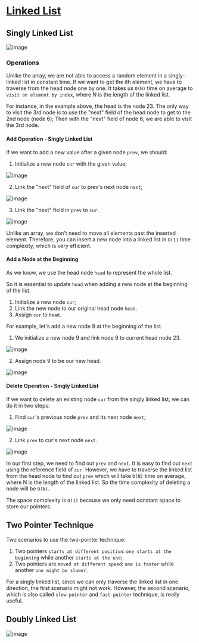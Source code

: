 # [Linked List](https://leetcode.com/explore/learn/card/linked-list/)

## Singly Linked List

![image](https://s3-lc-upload.s3.amazonaws.com/uploads/2018/04/12/screen-shot-2018-04-12-at-152754.png)

### Operations

Unlike the array, we are not able to access a random element in a singly-linked list in constant time. If we want to get the ith element, we have to traverse from the head node one by one. It takes us ```O(N)``` time on average to ```visit an element by index```, where N is the length of the linked list.

For instance, in the example above, the head is the node 23. The only way to visit the 3rd node is to use the "next" field of the head node to get to the 2nd node (node 6); Then with the "next" field of node 6, we are able to visit the 3rd node.

#### Add Operation - Singly Linked List

If we want to add a new value after a given node ```prev```, we should: 

1. Initialize a new node ```cur``` with the given value;

![image](https://s3-lc-upload.s3.amazonaws.com/uploads/2018/04/26/screen-shot-2018-04-25-at-163224.png)

2. Link the "next" field of ```cur``` to prev's next node ```next```;

![image](https://s3-lc-upload.s3.amazonaws.com/uploads/2018/04/26/screen-shot-2018-04-25-at-163234.png)

3. Link the "next" field in ```prev``` to ```cur```.

![image](https://s3-lc-upload.s3.amazonaws.com/uploads/2018/04/26/screen-shot-2018-04-25-at-163243.png)

Unlike an array, we don’t need to move all elements past the inserted element. Therefore, you can insert a new node into a linked list in ```O(1)``` time complexity, which is very efficient.

#### Add a Node at the Beginning

As we know, we use the head node ```head``` to represent the whole list.

So it is essential to update ```head``` when adding a new node at the beginning of the list.

1. Initialize a new node ```cur```;
2. Link the new node to our original head node ```head```.
3. Assign ```cur``` to ```head```.

For example, let's add a new node 9 at the beginning of the list.

1. We initialize a new node 9 and link node 9 to current head node 23.

![image](https://s3-lc-upload.s3.amazonaws.com/uploads/2018/04/19/screen-shot-2018-04-19-at-125118.png)

2. Assign node 9 to be our new head.

![image](https://s3-lc-upload.s3.amazonaws.com/uploads/2018/04/19/screen-shot-2018-04-19-at-125350.png)

#### Delete Operation - Singly Linked List

If we want to delete an existing node ```cur``` from the singly linked list, we can do it in two steps:

1. Find ```cur```'s previous node ```prev``` and its next node ```next```;

![image](https://s3-lc-upload.s3.amazonaws.com/uploads/2018/04/27/screen-shot-2018-04-26-at-203558.png)

2. Link ```prev``` to cur's next node ```next```.

![image](https://s3-lc-upload.s3.amazonaws.com/uploads/2018/04/26/screen-shot-2018-04-26-at-203640.png)

In our first step, we need to find out ```prev``` and ```next```. It is easy to find out ```next``` using the reference field of ```cur```. However, we have to traverse the linked list from the head node to find out ```prev``` which will take ```O(N)``` time on average, where N is the length of the linked list. So the time complexity of deleting a node will be ```O(N)```.

The space complexity is ```O(1)``` because we only need constant space to store our pointers.

## Two Pointer Technique

Two scenarios to use the two-pointer technique:

1. Two pointers ```starts at different position```: ```one starts at the beginning``` while another ```starts at the end```;
2. Two pointers are ```moved at different speed```: ```one is faster``` while another ```one might be slower```.

For a singly linked list, since we can only traverse the linked list in one direction, the first scenario might not work. However, the second scenario, which is also called ```slow-pointer``` and ```fast-pointer``` technique, is really useful.

## Doubly Linked List

![image](https://s3-lc-upload.s3.amazonaws.com/uploads/2018/04/17/screen-shot-2018-04-17-at-161130.png)

